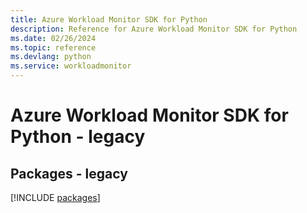 ```yaml
---
title: Azure Workload Monitor SDK for Python
description: Reference for Azure Workload Monitor SDK for Python
ms.date: 02/26/2024
ms.topic: reference
ms.devlang: python
ms.service: workloadmonitor
---
```

# Azure Workload Monitor SDK for Python - legacy
## Packages - legacy
[!INCLUDE [packages](workload-monitor-index.md)]